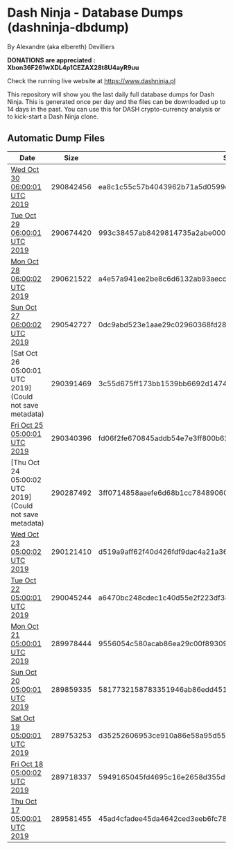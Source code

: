 # Dash Ninja - Database Dumps (dashninja-dbdump)
By Alexandre (aka elbereth) Devilliers

**DONATIONS are appreciated : Xbon36F261wXDL4p1CEZAX28t8U4ayR9uu**

Check the running live website at https://www.dashninja.pl

This repository will show you the last daily full database dumps for Dash Ninja. This is generated once per day and the files can be downloaded up to 14 days in the past.
You can use this for DASH crypto-currency analysis or to kick-start a Dash Ninja clone.


## Automatic Dump Files
| Date | Size | SHA256 |
|--|--|--|
| [Wed Oct 30 06:00:01 UTC 2019](https://transfer.sh/nEGZr/dashninja-dbdump-20191030070001.tar.bz2) | 290842456 | ea8c1c55c57b4043962b71a5d0599c0d8139183fa3eaf88651e2d92332613cdf | 
| [Tue Oct 29 06:00:01 UTC 2019](https://transfer.sh/2RClb/dashninja-dbdump-20191029070001.tar.bz2) | 290674420 | 993c38457ab8429814735a2abe0000628b7e3ffc7d9588eea22aca4f9f22c0b2 | 
| [Mon Oct 28 06:00:02 UTC 2019](https://transfer.sh/RGPMF/dashninja-dbdump-20191028070002.tar.bz2) | 290621522 | a4e57a941ee2be8c6d6132ab93aeccf8405e628a5408876858320528ba57f031 | 
| [Sun Oct 27 06:00:02 UTC 2019](https://transfer.sh/xlQ1L/dashninja-dbdump-20191027070002.tar.bz2) | 290542727 | 0dc9abd523e1aae29c02960368fd28a043f9b3c889241933165f361732959865 | 
| [Sat Oct 26 05:00:01 UTC 2019](Could not save metadata) | 290391469 | 3c55d675ff173bb1539bb6692d1474bce2428a6724e7f4cd719b39222d7d6931 | 
| [Fri Oct 25 05:00:01 UTC 2019](https://transfer.sh/qOC3Y/dashninja-dbdump-20191025070001.tar.bz2) | 290340396 | fd06f2fe670845addb54e7e3ff800b6248dc07aa0a22a37a13ba85a66b8ae2db | 
| [Thu Oct 24 05:00:02 UTC 2019](Could not save metadata) | 290287492 | 3ff0714858aaefe6d68b1cc78489060fe412f0a7a04b919b7010d16986ef2561 | 
| [Wed Oct 23 05:00:02 UTC 2019](https://transfer.sh/keCHY/dashninja-dbdump-20191023070002.tar.bz2) | 290121410 | d519a9aff62f40d426fdf9dac4a21a36cc6c088384531d9585ddcbf0e9b94b74 | 
| [Tue Oct 22 05:00:01 UTC 2019](https://transfer.sh/mV1TH/dashninja-dbdump-20191022070001.tar.bz2) | 290045244 | a6470bc248cdec1c40d55e2f223df381fbebe4509db355c8519876bc5a8da617 | 
| [Mon Oct 21 05:00:01 UTC 2019](https://transfer.sh/iYJ32/dashninja-dbdump-20191021070001.tar.bz2) | 289978444 | 9556054c580acab86ea29c00f89309090895a3df062f1a5e30957c5b7f61fb3c | 
| [Sun Oct 20 05:00:01 UTC 2019](https://transfer.sh/XTP3z/dashninja-dbdump-20191020070001.tar.bz2) | 289859335 | 5817732158783351946ab86edd45138665ba41ce383bb0d5c734c857c9fdddea | 
| [Sat Oct 19 05:00:01 UTC 2019](https://transfer.sh/XL8eh/dashninja-dbdump-20191019070001.tar.bz2) | 289753253 | d35252606953ce910a86e58a95d551bb3da1e8c7d4b69eb956bb5f6933eaeea3 | 
| [Fri Oct 18 05:00:02 UTC 2019](https://transfer.sh/o9NT2/dashninja-dbdump-20191018070002.tar.bz2) | 289718337 | 5949165045fd4695c16e2658d355df4223e3078dc17d3944d3e0a29c5d9041f6 | 
| [Thu Oct 17 05:00:01 UTC 2019](https://transfer.sh/8PTOp/dashninja-dbdump-20191017070001.tar.bz2) | 289581455 | 45ad4cfadee45da4642ced3eeb6fc7863ff654dcbddedf7c5ba043c539663ade | 
